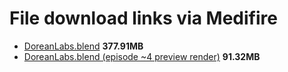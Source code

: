 # File download links via Medifire

* [DoreanLabs.blend](https://www.mediafire.com/file/ky0o28r6nc6zfuw/DoreanLabs.blend/file) **377.91MB**
* [DoreanLabs.blend (episode ~4 preview render)](https://www.mediafire.com/file/fbkc54wwdy0v9tq/DoreanLabs.blend/file) **91.32MB**
